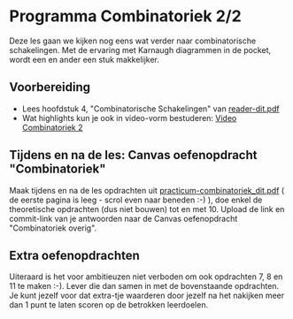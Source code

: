 # Programma Combinatoriek 2/2
Deze les gaan we kijken nog eens wat verder naar combinatorische schakelingen. Met de ervaring met Karnaugh diagrammen in de pocket, wordt een en ander een stuk makkelijker.

## Voorbereiding
- Lees hoofdstuk 4, "Combinatorische Schakelingen" van [reader-dit.pdf](../../onderwijsmateriaal/readers/reader-dit.pdf)
- Wat highlights kun je ook in video-vorm bestuderen: [Video Combinatoriek 2](https://youtu.be/sIferOzNFEg)

## Tijdens en na de les: Canvas oefenopdracht "Combinatoriek"
Maak tijdens en na de les opdrachten uit [practicum-combinatoriek_dit.pdf](../../onderwijsmateriaal/readers/practicum-combinatoriek_dit.pdf) ( de eerste pagina is leeg - scrol even naar beneden :-) ), doe enkel de theoretische opdrachten (dus niet bouwen) tot en met 10. Upload de link en commit-link van je antwoorden naar de Canvas oefenopdracht "Combinatoriek overig".

## Extra oefenopdrachten
Uiteraard is het voor ambitieuzen niet verboden om ook opdrachten 7, 8 en 11 te maken :-).
Lever die dan samen in met de bovenstaande opdrachten. Je kunt jezelf voor dat extra-tje waarderen door jezelf na het nakijken meer dan 1 punt te laten scoren op de betrokken leerdoelen.
